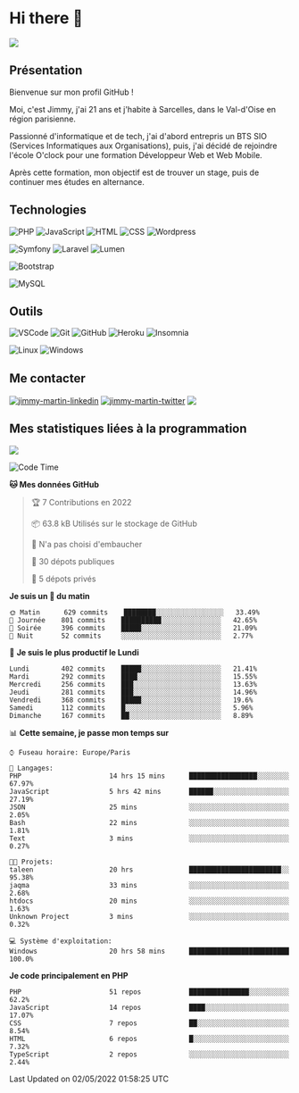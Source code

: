 # Hi there 👋

![](https://komarev.com/ghpvc/?username=jimmy-martin&color=1a1b27)

<!--
**jimmy-martin/jimmy-martin** is a ✨ _special_ ✨ repository because its `README.md` (this file) appears on your GitHub profile.

Here are some ideas to get you started:

- 🔭 I’m currently working on ...
- 🌱 I’m currently learning ...
- 👯 I’m looking to collaborate on ...
- 🤔 I’m looking for help with ...
- 💬 Ask me about ...
- 📫 How to reach me: ...
- 😄 Pronouns: ...
- ⚡ Fun fact: ...
-->

## Présentation

Bienvenue sur mon profil GitHub !

Moi, c'est Jimmy, j'ai 21 ans et j'habite à Sarcelles, dans le Val-d'Oise en région parisienne.

Passionné d'informatique et de tech, j'ai d'abord entrepris un BTS SIO (Services Informatiques aux Organisations), puis, j'ai décidé de rejoindre l'école O'clock pour une formation Développeur Web et Web Mobile.

Après cette formation, mon objectif est de trouver un stage, puis de continuer mes études en alternance.

## Technologies

<div>

![PHP](https://img.shields.io/badge/PHP-777BB4?style=for-the-badge&logo=php&logoColor=white) ![JavaScript](https://img.shields.io/badge/JavaScript-F7DF1E?style=for-the-badge&logo=javascript&logoColor=black) ![HTML](https://img.shields.io/badge/HTML-E34F26?style=for-the-badge&logo=html5&logoColor=white) ![CSS](https://img.shields.io/badge/CSS-1572B6?&style=for-the-badge&logo=css3&logoColor=white) ![Wordpress](https://img.shields.io/badge/WordPress-0078D6?style=for-the-badge&logo=wordpress&logoColor=white)

</div>
<div>

![Symfony](https://img.shields.io/badge/Symfony-092E20?style=for-the-badge&logo=symfony&logoColor=white) ![Laravel](https://img.shields.io/badge/Laravel-FF2D20?style=for-the-badge&logo=laravel&logoColor=white) ![Lumen](https://img.shields.io/badge/Lumen-FF2D20?style=for-the-badge&logo=lumen&logoColor=white)

</div>
<div>

![Bootstrap](https://img.shields.io/badge/Bootstrap-563D7C?style=for-the-badge&logo=bootstrap&logoColor=white)

</div>
<div>

![MySQL](https://img.shields.io/badge/MySQL-4479A1?style=for-the-badge&logo=mysql&logoColor=white)

</div>

## Outils

![VSCode](https://img.shields.io/badge/VSCode-007ACC?style=for-the-badge&logo=visual-studio-code&logoColor=white)
![Git](https://img.shields.io/badge/Git-F05032?style=for-the-badge&logo=git&logoColor=white)
![GitHub](https://img.shields.io/badge/GitHub-100000?style=for-the-badge&logo=github&logoColor=white)
![Heroku](https://img.shields.io/badge/Heroku-6762a6?style=for-the-badge&logo=heroku&logoColor=white)
![Insomnia](https://img.shields.io/badge/Insomnia-5600cd?style=for-the-badge&logo=insomnia&logoColor=white)

![Linux](https://img.shields.io/badge/Linux-FCC624?style=for-the-badge&logo=linux&logoColor=white)
![Windows](https://img.shields.io/badge/Windows-0078D6?style=for-the-badge&logo=windows&logoColor=white)

## Me contacter

<p>
<a href="https://www.linkedin.com/in/jimmy-martin-dev/" target="blank"><img align="center" src="https://img.shields.io/badge/-LinkedIn-0077B5?style=for-the-badge&logo=Linkedin&logoColor=white&link=https://www.linkedin.com/in/jimmy-martin-dev/" alt="jimmy-martin-linkedin"/></a>
<a href="https://twitter.com/jimmydev_" target="blank"><img align="center" src="https://img.shields.io/badge/-Twitter-1DA1F2?style=for-the-badge&logo=Twitter&logoColor=white&link=https://twitter.com/jimmydev_" alt="jimmy-martin-twitter"/></a>
 <a href="mailto:jimmy.martin952@gmail.com" target="blank"><img align="center" src="https://img.shields.io/badge/gmail-D14836?style=for-the-badge&logo=gmail&logoColor=white" /></a>
</p>

## Mes statistiques liées à la programmation

<a href="https://github-readme-stats.vercel.app/api/top-langs/?username=jimmy-martin&layout=compact">
  <img align="center" src="https://github-readme-stats.vercel.app/api/top-langs/?username=jimmy-martin&layout=compact"/>
</a>



<!--START_SECTION:waka-->
![Code Time](http://img.shields.io/badge/Code%20Time-840%20hrs%203%20mins-blue)

**🐱 Mes données GitHub** 

> 🏆 7 Contributions en 2022
 > 
> 📦 63.8 kB Utilisés sur le stockage de GitHub 
 > 
> 🚫 N'a pas choisi d'embaucher
 > 
> 📜 30 dépots publiques 
 > 
> 🔑 5 dépots privés  
 > 
**Je suis un 🐤 du matin** 

```text
🌞 Matin      629 commits    ████████░░░░░░░░░░░░░░░░░   33.49% 
🌆 Journée    801 commits    ██████████░░░░░░░░░░░░░░░   42.65% 
🌃 Soirée     396 commits    █████░░░░░░░░░░░░░░░░░░░░   21.09% 
🌙 Nuit       52 commits     ░░░░░░░░░░░░░░░░░░░░░░░░░   2.77%

```
📅 **Je suis le plus productif le Lundi** 

```text
Lundi        402 commits    █████░░░░░░░░░░░░░░░░░░░░   21.41% 
Mardi        292 commits    ████░░░░░░░░░░░░░░░░░░░░░   15.55% 
Mercredi     256 commits    ███░░░░░░░░░░░░░░░░░░░░░░   13.63% 
Jeudi        281 commits    ███░░░░░░░░░░░░░░░░░░░░░░   14.96% 
Vendredi     368 commits    █████░░░░░░░░░░░░░░░░░░░░   19.6% 
Samedi       112 commits    █░░░░░░░░░░░░░░░░░░░░░░░░   5.96% 
Dimanche     167 commits    ██░░░░░░░░░░░░░░░░░░░░░░░   8.89%

```


📊 **Cette semaine, je passe mon temps sur** 

```text
⌚︎ Fuseau horaire: Europe/Paris

💬 Langages: 
PHP                      14 hrs 15 mins      █████████████████░░░░░░░░   67.97% 
JavaScript               5 hrs 42 mins       ██████░░░░░░░░░░░░░░░░░░░   27.19% 
JSON                     25 mins             ░░░░░░░░░░░░░░░░░░░░░░░░░   2.05% 
Bash                     22 mins             ░░░░░░░░░░░░░░░░░░░░░░░░░   1.81% 
Text                     3 mins              ░░░░░░░░░░░░░░░░░░░░░░░░░   0.27%

🐱‍💻 Projets: 
taleen                   20 hrs              ███████████████████████░░   95.38% 
jaqma                    33 mins             ░░░░░░░░░░░░░░░░░░░░░░░░░   2.68% 
htdocs                   20 mins             ░░░░░░░░░░░░░░░░░░░░░░░░░   1.63% 
Unknown Project          3 mins              ░░░░░░░░░░░░░░░░░░░░░░░░░   0.32%

💻 Système d'exploitation: 
Windows                  20 hrs 58 mins      █████████████████████████   100.0%

```

**Je code principalement en PHP** 

```text
PHP                      51 repos            ███████████████░░░░░░░░░░   62.2% 
JavaScript               14 repos            ████░░░░░░░░░░░░░░░░░░░░░   17.07% 
CSS                      7 repos             ██░░░░░░░░░░░░░░░░░░░░░░░   8.54% 
HTML                     6 repos             █░░░░░░░░░░░░░░░░░░░░░░░░   7.32% 
TypeScript               2 repos             ░░░░░░░░░░░░░░░░░░░░░░░░░   2.44%

```



 Last Updated on 02/05/2022 01:58:25 UTC
<!--END_SECTION:waka-->


